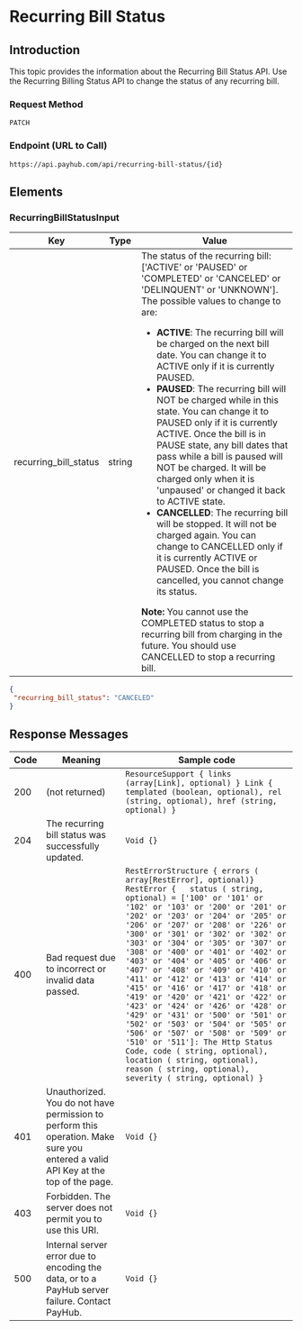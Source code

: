 # Recurring Bill Status

## Introduction

This topic provides the information about the Recurring Bill Status API. Use the Recurring Billing Status API to change the status of any recurring bill.

### Request Method

`PATCH`

### Endpoint (URL to Call)

`https://api.payhub.com/api/recurring-bill-status/{id}`

## Elements

### RecurringBillStatusInput

Key | Type | Value
--- | ---- | -----
 recurring_bill_status | string | The status of the recurring bill: ['ACTIVE' or 'PAUSED' or 'COMPLETED' or 'CANCELED' or 'DELINQUENT' or 'UNKNOWN']. <br>The possible values to change to are:<ul><li>**ACTIVE**: The recurring bill will be charged on the next bill date. You can change it to ACTIVE only if it is currently PAUSED.</li><li>**PAUSED**: The recurring bill will NOT be charged while in this state. You can change it to PAUSED only if it is currently ACTIVE. Once the bill is in PAUSE state, any bill dates that pass while a bill is paused will NOT be charged. It will be charged only when it is 'unpaused' or changed it back to ACTIVE state.</li><li>**CANCELLED**: The recurring bill will be stopped. It will not be charged again. You can change to CANCELLED only if it is currently ACTIVE or PAUSED. Once the bill is cancelled, you cannot change its status.</li></ul> **Note:** You cannot use the COMPLETED status to stop a recurring bill from charging in the future. You should use CANCELLED to stop a recurring bill.

```json
{
 "recurring_bill_status": "CANCELED"
}
```

## Response Messages

Code | Meaning | Sample code
---- | ------- | -----------
200 | (not returned) | `ResourceSupport { links (array[Link], optional) } Link { templated (boolean, optional), rel (string, optional), href (string, optional) }`
204 | The recurring bill status was successfully updated. | `Void {}`
400 | Bad request due to incorrect or invalid data passed. | `RestErrorStructure { errors ( array[RestError], optional)} RestError {   status ( string, optional) = ['100' or '101' or '102' or '103' or '200' or '201' or '202' or '203' or '204' or '205' or '206' or '207' or '208' or '226' or '300' or '301' or '302' or '302' or '303' or '304' or '305' or '307' or '308' or '400' or '401' or '402' or '403' or '404' or '405' or '406' or '407' or '408' or '409' or '410' or '411' or '412' or '413' or '414' or '415' or '416' or '417' or '418' or '419' or '420' or '421' or '422' or '423' or '424' or '426' or '428' or '429' or '431' or '500' or '501' or '502' or '503' or '504' or '505' or '506' or '507' or '508' or '509' or '510' or '511']: The Http Status Code, code ( string, optional), location ( string, optional), reason ( string, optional), severity ( string, optional) }`
401 | Unauthorized. You do not have permission to perform this operation. Make sure you entered a valid API Key at the top of the page. | `Void {}`
403 | Forbidden. The server does not permit you to use this URI. | `Void {}`
500 | Internal server error due to encoding the data, or to a PayHub server failure. Contact PayHub. | `Void {}`
